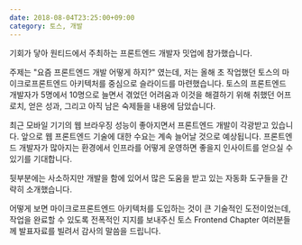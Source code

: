 ```yaml
---
date: 2018-08-04T23:25:00+09:00
category: 토스, 개발
---
```


<script async="" class="speakerdeck-embed" data-id="c9d9bf19a5fe4acf899bb07014f9467d" data-ratio="1.33333333333333" src="https://speakerdeck.com/assets/embed.js"></script>

기회가 닿아 원티드에서 주최하는 프론트엔드 개발자 밋업에 참가했습니다.

주제는 "요즘 프론트엔드 개발 어떻게 하지?" 였는데, 저는 올해 초 작업했던 토스의 마이크로프론트엔드 아키텍처를 중심으로 슬라이드를 마련했습니다.
토스의 프론트엔드 개발자가 5명에서 10명으로 늘면서 겪었던 어려움과 이것을 해결하기 위해 취했던 어프로치, 얻은 성과, 그리고 아직 남은 숙제들을 내용에 담았습니다.

최근 모바일 기기의 웹 브라우징 성능이 좋아지면서 프론트엔드 개발이 각광받고 있습니다. 앞으로 웹 프론트엔드 기술에 대한 수요는 계속 늘어날 것으로 예상됩니다.
프론트엔드 개발자가 많아지는 환경에서 인프라를 어떻게 운영하면 좋을지 인사이트를 얻으실 수 있기를 기대합니다.

뒷부분에는 사소하지만 개발을 함에 있어서 많은 도움을 받고 있는 자동화 도구들을 간략히 소개했습니다.

어떻게 보면 마이크로프론트엔드 아키텍처를 도입하는 것이 큰 기술적인 도전이었는데,
작업을 완료할 수 있도록 전폭적인 지지를 보내주신 토스 Frontend Chapter 여러분들께 발표자료를 빌려서 감사의 말씀을 드립니다.
